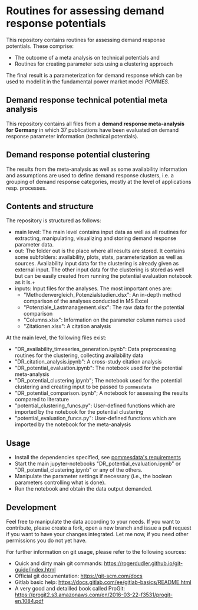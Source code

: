 # Routines for assessing demand response potentials

This repository contains routines for assessing demand response potentials.
These comprise:
* The outcome of a meta analysis on technical potentials and
* Routines for creating parameter sets using a clustering approach

The final result is a parameterization for demand response which can be
used to model it in the fundamental power market model _POMMES_.

## Demand response technical potential meta analysis

This repository contains all files from a **demand response meta-analysis
for Germany** in which 37 publications have been evaluated on demand response
parameter information (technical potentials).

## Demand response potential clustering

The results from the meta-analysis as well as some availability information
and assumptions are used to define demand response clusters, i.e. a grouping
of demand response categories, mostly at the level of applications resp.
processes.

## Contents and structure
The repository is structured as follows:
* main level: The main level contains input data as well as all routines for
extracting, manipulating, visualizing and storing demand response parameter
data.
* out: The folder out is the place where all results are stored. It contains
some subfolders: availability, plots, stats, parameterization as well as sources.
Availability input data for the clustering is already given as external input.
The other input data for the clustering is stored as well but can be easily
created from running the potential evaluation notebook as it is.+
* inputs: Input files for the analyses. The most important ones are:
    * "Methodenvergleich_Potenzialstudien.xlsx": An in-depth method comparison of the analyses conducted in MS Excel
    * "Potenziale_Lastmanagement.xlsx": The raw data for the potential comparison
    * "Columns.xlsx": Information on the parameter column names used
    * "Zitationen.xlsx": A citation analysis

At the main level, the following files exist:
* "DR_availability_timeseries_generation.ipynb": Data preprocessing routines for the clustering, collecting availability data
* "DR_citation_analysis.ipynb": A cross-study citation analysis
* "DR_potential_evaluation.ipynb": The notebook used for the potential 
meta-analysis
* "DR_potential_clustering.ipynb"; The notebook used for the potential 
clustering and creating input to be passed to `pommesdata`
* "DR_potential_comparison.ipynb"; A notebook for assessing the results compared to literature
* "potential_clustering_funcs.py": User-defined functions which are imported
by the notebook for the potential clustering
* "potential_evaluation_funcs.py": User-defined functions which are imported
by the notebook for the meta-analysis

## Usage
* Install the dependencies specified, see [pommesdata's requirements](https://github.com/pommes-public/pommesdata/blob/dev/environment.yml)
* Start the main jupyter-notebooks "DR_potential_evaluation.ipynb" or 
"DR_potential_clustering.ipynb" or any of the others.
* Manipulate the parameter settings if necessary (i.e., the boolean parameters
controlling what is done).
* Run the notebook and obtain the data output demanded.

## Development
Feel free to manipulate the data according to your needs. If you want to
contribute, please create a fork, open a new branch and issue a pull request 
if you want to have your changes integrated. Let me now, if you need other
permissions you do not yet have.

For further information on git
usage, please refer to the following sources:
* Quick and dirty main git commands: 
https://rogerdudler.github.io/git-guide/index.html
* Official git documentation: https://git-scm.com/docs
* Gitlab basic help: https://docs.gitlab.com/ee/gitlab-basics/README.html
* A very good and detailled book called ProGit: 
https://progit2.s3.amazonaws.com/en/2016-03-22-f3531/progit-en.1084.pdf
